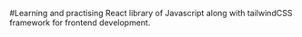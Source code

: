 #Learning and practising React library of Javascript along with tailwindCSS framework for frontend development.
